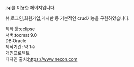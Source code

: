 jsp를 이용한 페이지입니다.

뷰,로그인,회원가입,게시판 등 기본적인 crud기능을 구현하였습니다.

제작 툴:eclipse<br>
서버:tocmat 9.0<br>
DB:Oracle<br>
제작기간: 약 1주<br>
개인프로젝트<br>
디자인 출처:https://www.nexon.com
